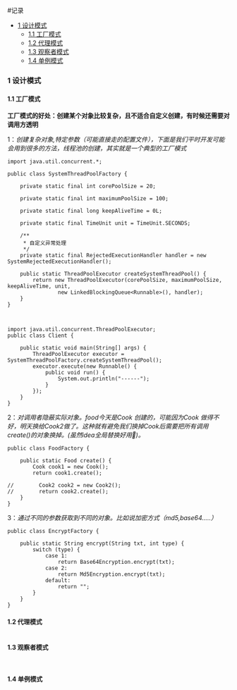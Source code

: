 #记录
  - [1 设计模式](#1-设计模式)
    - [1.1 工厂模式](#11-工厂模式)
    - [1.2 代理模式](#12-代理模式)
    - [1.3 观察者模式](#13-观察者模式)
    - [1.4 单例模式](#14-单例模式)
<!-- /TOC -->


### 1 设计模式
#### 1.1 工厂模式
**工厂模式的好处：创建某个对象比较复杂，且不适合自定义创建，有时候还需要对调用方透明**   
  
   
1：*创建复杂对象,特定参数（可能直接走的配置文件），下面是我们平时开发可能会用到很多的方法，线程池的创建，其实就是一个典型的工厂模式*
```
import java.util.concurrent.*;

public class SystemThreadPoolFactory {

    private static final int corePoolSize = 20;

    private static final int maximumPoolSize = 100;

    private static final long keepAliveTime = 0L;

    private static final TimeUnit unit = TimeUnit.SECONDS;

    /**
     * 自定义异常处理
     */
    private static final RejectedExecutionHandler handler = new SystemRejectedExecutionHandler();

    public static ThreadPoolExecutor createSystemThreadPool() {
        return new ThreadPoolExecutor(corePoolSize, maximumPoolSize, keepAliveTime, unit,
                new LinkedBlockingQueue<Runnable>(), handler);
    }
}



import java.util.concurrent.ThreadPoolExecutor;
public class Client {

    public static void main(String[] args) {
        ThreadPoolExecutor executor = SystemThreadPoolFactory.createSystemThreadPool();
        executor.execute(new Runnable() {
            public void run() {
                System.out.println("------");
            }
        });
    }
}
```
2：*对调用者隐蔽实际对象。food今天是Cook 创建的，可能因为Cook 做得不好，明天换给Cook2做了。这种就有避免我们换掉Cook后需要把所有调用create()的对象换掉。(虽然idea全局替换好用:dog:)。*
```
public class FoodFactory {

    public static Food create() {
        Cook cook1 = new Cook();
        return cook1.create();

//        Cook2 cook2 = new Cook2();
//        return cook2.create();
    }
}

```
3：*通过不同的参数获取到不同的对象。比如说加密方式（md5,base64.....）*
```
public class EncryptFactory {

    public static String encrypt(String txt, int type) {
        switch (type) {
            case 1:
                return Base64Encryption.encrypt(txt);
            case 2:
                return Md5Encryption.encrypt(txt);
            default:
                return "";
        }
    }
}
```

#### 1.2 代理模式

```

```
#### 1.3 观察者模式
```


```
#### 1.4 单例模式

